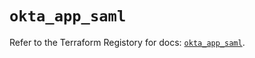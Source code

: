 # `okta_app_saml`

Refer to the Terraform Registory for docs: [`okta_app_saml`](https://registry.terraform.io/providers/okta/okta/4.6.0/docs/resources/app_saml).
